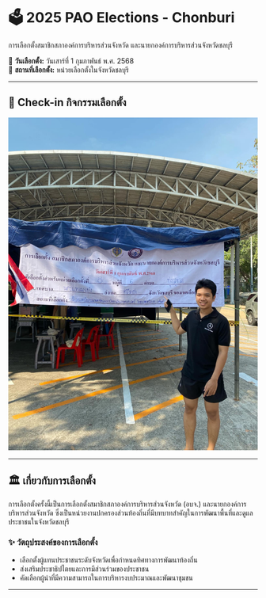 # 🗳️ 2025 PAO Elections - Chonburi  
การเลือกตั้งสมาชิกสภาองค์การบริหารส่วนจังหวัด และนายกองค์การบริหารส่วนจังหวัดชลบุรี  

📅 **วันเลือกตั้ง:** วันเสาร์ที่ 1 กุมภาพันธ์ พ.ศ. 2568  
📍 **สถานที่เลือกตั้ง:** หน่วยเลือกตั้งในจังหวัดชลบุรี  

---

## 📌 Check-in กิจกรรมเลือกตั้ง  
![ภาพกิจกรรม 1](Picture/80166655-E5D5-43A5-AFB3-DA4450598E93.jpeg)  

---

## 🏛️ เกี่ยวกับการเลือกตั้ง  
การเลือกตั้งครั้งนี้เป็นการเลือกตั้งสมาชิกสภาองค์การบริหารส่วนจังหวัด (อบจ.) และนายกองค์การบริหารส่วนจังหวัด ซึ่งเป็นหน่วยงานปกครองส่วนท้องถิ่นที่มีบทบาทสำคัญในการพัฒนาพื้นที่และดูแลประชาชนในจังหวัดชลบุรี  

### ✨ วัตถุประสงค์ของการเลือกตั้ง  
- เลือกตั้งผู้แทนประชาชนระดับจังหวัดเพื่อกำหนดทิศทางการพัฒนาท้องถิ่น  
- ส่งเสริมประชาธิปไตยและการมีส่วนร่วมของประชาชน  
- คัดเลือกผู้นำที่มีความสามารถในการบริหารงบประมาณและพัฒนาชุมชน  

---
